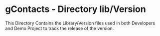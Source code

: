 gContacts - Directory lib/Version
=========

This Directory Contains the Library/Version files used in both Developers and 
Demo Project to track the release of the version.